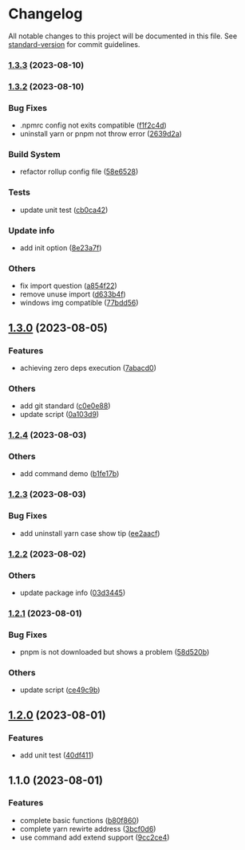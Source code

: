 # Changelog

All notable changes to this project will be documented in this file. See [standard-version](https://github.com/conventional-changelog/standard-version) for commit guidelines.

### [1.3.3](https://github.com/sishen654/pro-nzm/compare/v1.3.2...v1.3.3) (2023-08-10)

### [1.3.2](https://github.com/sishen654/pro-nzm/compare/v1.3.0...v1.3.2) (2023-08-10)


### Bug Fixes

* .npmrc config not exits compatible ([f1f2c4d](https://github.com/sishen654/pro-nzm/commit/f1f2c4d5055f8a0d542f49c6f99126703b3f67dc))
* uninstall yarn or pnpm not throw error ([2639d2a](https://github.com/sishen654/pro-nzm/commit/2639d2aade220eae9ae637446e0d05fcd5e7400d))


### Build System

* refactor rollup config file ([58e6528](https://github.com/sishen654/pro-nzm/commit/58e65286e13f43348b926dd9a95536c9b3dcce10))


### Tests

* update unit test ([cb0ca42](https://github.com/sishen654/pro-nzm/commit/cb0ca4285061d90d25a5d9371e28aeef9a939558))


### Update info

* add init option ([8e23a7f](https://github.com/sishen654/pro-nzm/commit/8e23a7f356f55f313950b1f8c7081e5bf59df075))


### Others

* fix import question ([a854f22](https://github.com/sishen654/pro-nzm/commit/a854f22f3b09cda824fe17390ca1458b7f99076a))
* remove unuse import ([d633b4f](https://github.com/sishen654/pro-nzm/commit/d633b4f7fe54435f91b2daf61fcf06731b03e97f))
* windows img compatible ([77bdd56](https://github.com/sishen654/pro-nzm/commit/77bdd565d074343fc871b65689e1295874edbc73))

## [1.3.0](https://github.com/sishen654/pro-nzm/compare/v1.2.4...v1.3.0) (2023-08-05)


### Features

* achieving zero deps execution ([7abacd0](https://github.com/sishen654/pro-nzm/commit/7abacd04b85753f92a51a9c5213054fdbd540315))


### Others

* add git standard ([c0e0e88](https://github.com/sishen654/pro-nzm/commit/c0e0e88b587d8156eca96bbda032e109ccdcba95))
* update script ([0a103d9](https://github.com/sishen654/pro-nzm/commit/0a103d9239b0f7e0e438ef636892149abc2478a2))

### [1.2.4](https://github.com/sishen654/pro-nzm/compare/v1.2.3...v1.2.4) (2023-08-03)


### Others

* add command demo ([b1fe17b](https://github.com/sishen654/pro-nzm/commit/b1fe17be6a357a6fb9399716e883346d4aae7ea4))

### [1.2.3](https://github.com/sishen654/pro-nzm/compare/v1.2.2...v1.2.3) (2023-08-03)


### Bug Fixes

* add uninstall yarn case show tip ([ee2aacf](https://github.com/sishen654/pro-nzm/commit/ee2aacf6d18f2a20e66fde359f38284d41946766))

### [1.2.2](https://github.com/sishen654/pro-nzm/compare/v1.2.1...v1.2.2) (2023-08-02)


### Others

* update package info ([03d3445](https://github.com/sishen654/pro-nzm/commit/03d3445e4873de46edbb1b053bba69fe030e93ea))

### [1.2.1](https://github.com/sishen654/nzm/compare/v1.2.0...v1.2.1) (2023-08-01)


### Bug Fixes

* pnpm is not downloaded but shows a problem ([58d520b](https://github.com/sishen654/nzm/commit/58d520b516cb76093a43b3461244e4749c0654de))


### Others

* update script ([ce49c9b](https://github.com/sishen654/nzm/commit/ce49c9ba61720c53be46bf3a9c79b1c0f40fd937))

## [1.2.0](https://github.com/sishen654/nzm/compare/v1.1.0...v1.2.0) (2023-08-01)


### Features

* add unit test ([40df411](https://github.com/sishen654/nzm/commit/40df4119b5d3351029bdef34effe4e11c2ff6831))

## 1.1.0 (2023-08-01)


### Features

* complete basic functions ([b80f860](https://github.com/sishen654/nzm/commit/b80f860c0c69b8674912694b216d216b4815a5c8))
* complete yarn rewirte address ([3bcf0d6](https://github.com/sishen654/nzm/commit/3bcf0d63bc27a3799b8d6a6fdb830b3e455f1de0))
* use command add extend support ([9cc2ce4](https://github.com/sishen654/nzm/commit/9cc2ce4254182f9d8471c4095350130dd79d4be7))
